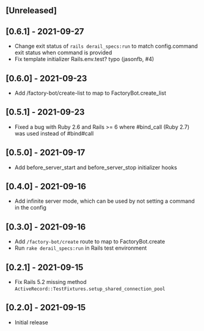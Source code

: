 ## [Unreleased]

## [0.6.1] - 2021-09-27

- Change exit status of `rails derail_specs:run` to match config.command exit status when command is provided
- Fix template initializer Rails.env.test? typo (jasonfb, #4)

## [0.6.0] - 2021-09-23

- Add /factory-bot/create-list to map to FactoryBot.create_list

## [0.5.1] - 2021-09-23

- Fixed a bug with Ruby 2.6 and Rails >= 6 where #bind_call (Ruby 2.7) was used instead of #bind#call

## [0.5.0] - 2021-09-17

- Add before_server_start and before_server_stop initializer hooks

## [0.4.0] - 2021-09-16

- Add infinite server mode, which can be used by not setting a command in the config

## [0.3.0] - 2021-09-16

- Add `/factory-bot/create` route to map to FactoryBot.create
- Run `rake derail_specs:run` in Rails test environment

## [0.2.1] - 2021-09-15

- Fix Rails 5.2 missing method `ActiveRecord::TestFixtures.setup_shared_connection_pool`

## [0.2.0] - 2021-09-15

- Initial release
